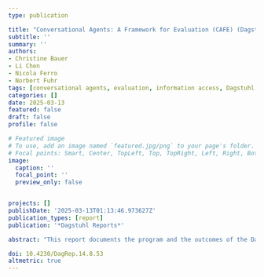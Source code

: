 ```yaml
---
type: publication

title: "Conversational Agents: A Framework for Evaluation (CAFE) (Dagstuhl Perspectives Workshop 24352)"
subtitle: ''
summary: ''
authors:
- Christine Bauer
- Li Chen
- Nicola Ferro
- Norbert Fuhr
tags: [conversational agents, evaluation, information access, Dagstuhl Perspectives Workshop, Dagstuhl]
categories: []
date: 2025-03-13
featured: false
draft: false
profile: false

# Featured image
# To use, add an image named `featured.jpg/png` to your page's folder.
# Focal points: Smart, Center, TopLeft, Top, TopRight, Left, Right, BottomLeft, Bottom, BottomRight.
image:
  caption: ''
  focal_point: ''
  preview_only: false


projects: []
publishDate: '2025-03-13T01:13:46.973627Z'
publication_types: [report]
publication: '*Dagstuhl Reports*'

abstract: "This report documents the program and the outcomes of the Dagstuhl Perspectives Workshop 24352, 'Conversational Agents: A Framework for Evaluation (CAFE)', which brought together 22 distinguished researchers and practitioners from 12 countries. In this workshop, a new framework for the evaluation of conversational information access systems was developed, consisting of six major components: 1) goals of the system’s stakeholders, 2) user tasks to be studied in the evaluation, 3) aspects of the users carrying out the tasks, 4) evaluation criteria to be considered, 5) evaluation methodology to be applied, and 6) measures for the quantitative criteria chosen. An evaluation design begins with identifying the stakeholders, whose goals determine the criteria. Tasks and evaluation methodology should be chosen according to these decisions."

doi: 10.4230/DagRep.14.8.53
altmetric: true
---
```

